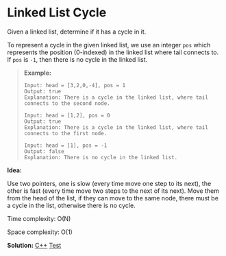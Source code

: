 # Linked List Cycle

Given a linked list, determine if it has a cycle in it.

To represent a cycle in the given linked list, we use an integer `pos` which represents the position (0-indexed) in the linked list where tail connects to. If `pos` is `-1`, then there is no cycle in the linked list.

> **Example:**
>
> ```
> Input: head = [3,2,0,-4], pos = 1
> Output: true
> Explanation: There is a cycle in the linked list, where tail connects to the second node.
> 
> Input: head = [1,2], pos = 0
> Output: true
> Explanation: There is a cycle in the linked list, where tail connects to the first node.
> 
> Input: head = [1], pos = -1
> Output: false
> Explanation: There is no cycle in the linked list.
> ```



**Idea:** 

Use two pointers, one is slow (every time move one step to its next), the other is fast (every time move two steps to the next of its next). Move them from the head of the list, if they can move to the same node, there must be a cycle in the list, otherwise there is no cycle.



Time complexity: O(N)

Space complexity: O(1)



**Solution:** [C++](./solution.h)	[Test](./Test.cpp)